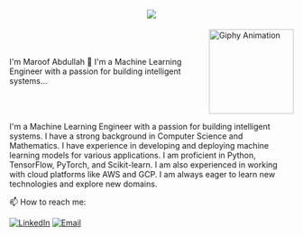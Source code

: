<h1 align="center">
  <a href="https://git.io/typing-svg">
    <img src="https://readme-typing-svg.herokuapp.com/?lines=Hello,+There!+👋;This+is+Maroof+Abdullah....;Nice+to+meet+you!&center=true&size=30&color=F70E36&font=Roboto&width=435&height=70">
  </a>
</h1>

<div style="display: flex; align-items: center; justify-content: space-between;">
  <div>
    I'm Maroof Abdullah 👋  
    I'm a Machine Learning Engineer with a passion for building intelligent systems...
  </div>
  <div align="left">
    <img src="https://media.giphy.com/media/2IudUHdI075HL02Pkk/giphy.gif" alt="Giphy Animation" width="150">
  </div>
</div>










I'm a Machine Learning Engineer with a passion for building intelligent systems. I have a strong background in Computer Science and Mathematics. I have experience in developing and deploying machine learning models for various applications. I am proficient in Python, TensorFlow, PyTorch, and Scikit-learn. I am also experienced in working with cloud platforms like AWS and GCP. I am always eager to learn new technologies and explore new domains.

📫 How to reach me:

[![LinkedIn](
https://img.shields.io/badge/LinkedIn-0077B5?style=for-the-badge&logo=linkedin&logoColor=white)](https://www.linkedin.com/in/Maroof-abdullah/)
[![Email](
https://img.shields.io/badge/Email-D14836?style=for-the-badge&logo=gmail&logoColor=white)](mailto:maroofabdullah0402@gmail.com)




